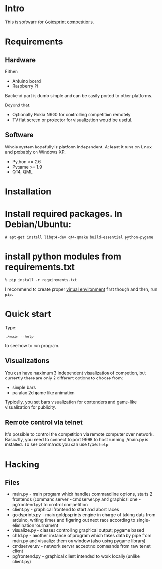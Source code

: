 Intro
=====

This is software for [Goldsprint competitions](http://en.wikipedia.org/wiki/Goldsprint).


Requirements
============

Hardware
--------

Either:
- Arduino board
- Raspberry Pi 

Backend part is dumb simple and can be easily ported to other platforms.

Beyond that:
- Optionally Nokia N900 for controlling competition remotely
- TV flat screen or projector for visualization would be useful.


Software
--------

Whole system hopefully is platform independent. At least it runs on
Linux and probably on Windows XP.

- Python >= 2.6
- Pygame >= 1.9
- QT4, QML


Installation
============

# Install required packages. In Debian/Ubuntu:

    # apt-get install libqt4-dev qt4-qmake build-essential python-pygame

# install python modules from requirements.txt

    % pip install -r requirements.txt

I recommend to create proper [virtual environment](https://virtualenv.pypa.io/en/latest/)
first though and then, run `pip`.


Quick start
===========

Type:

    ./main --help 

to see how to run program. 

Visualizations
--------------

You can have maximum 3 independent visualization of competion, but currently
there are only 2 different options to choose from:

- simple bars 
- paralax 2d game like animation

Typically, you set bars visualization for contenders and game-like visualization
for publicity.

Remote control via telnet
-------------------------

It's possible to control the competition via remote computer over
network. Basically, you need to connect to port 9998 to host running ./main.py
is installed. To see commands you can use type: `help`


Hacking
=======

Files
-----
- main.py - main program which handles commandline options,
  	    starts 2 frontends (command server - cmdserver.py and 
	    graphical one - pgfrontend.py) to control competition
- client.py - graphical frontend to start and abort races
- goldsprints.py - main goldpsprints engine in charge of taking data
  		   from arduino, writing times and figuring out next
		   race according to single-elimination tournament
- visualize.py - classes controlling graphical output; pygame based
- child.py - another instance of program which takes data by pipe from 
  	     main.py and visualize them on window (also using pygame
	     library)
- cmdserver.py - network server accepting commands from raw telnet
  	       	 client
- pgfrontend.py - graphical client intended to work locally
    (unlike client.py)
